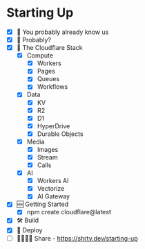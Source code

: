 # Starting Up

- [x] 🤔 You probably already know us
- [x] 💭 Probably?
- [x] 🧰 The Cloudflare Stack
  - [x] Compute
    - [x] Workers
    - [x] Pages
    - [x] Queues
    - [x] Workflows
  - [x] Data
    - [x] KV
    - [x] R2
    - [x] D1
    - [x] HyperDrive
    - [x] Durable Objects
  - [x] Media
    - [x] Images
    - [x] Stream
    - [x] Calls
  - [x] AI
    - [x] Workers AI
    - [x] Vectorize
    - [x] AI Gateway
- [x] 🆕 Getting Started
  - [x] npm create cloudflare@latest
- [x] 🛠️ Build
- [x] 🚀 Deploy
- [ ] 🧑‍💻👩‍💻 Share - https://shrty.dev/starting-up
